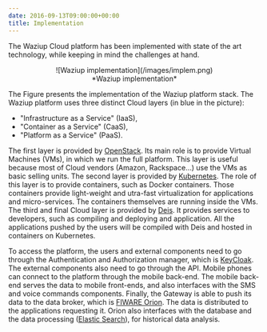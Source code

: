 ```yaml
---
date: 2016-09-13T09:00:00+00:00
title: Implementation
---
```


The Waziup Cloud platform has been implemented with state of the art technology, while keeping in mind the challenges at hand.

<center> ![Waziup implementation](/images/implem.png)</center>
<center>*Waziup implementation*</center>


The Figure presents the implementation of the Waziup platform stack.
The Waziup platform uses three distinct Cloud layers (in blue in the picture):

- "Infrastructure as a Service" (IaaS),
- "Container as a Service" (CaaS),
- "Platform as a Service" (PaaS). 

The first layer is provided by [OpenStack](https://www.openstack.org/). 
Its main role is to provide Virtual Machines (VMs), in which we run the full platform.
This layer is useful because most of Cloud vendors (Amazon, Rackspace…) use the VMs as basic selling units.
The second layer is provided by [Kubernetes](http://kubernetes.io/).
The role of this layer is to provide containers, such as Docker containers.
Those containers provide light-weight and utra-fast virtualization for applications and micro-services.
The containers themselves are running inside the VMs.
The third and final Cloud layer is provided by [Deis](http://deis.io/).
It provides services to developers, such as compiling and deploying and application.
All the applications pushed by the users will be compiled with Deis and hosted in containers on Kubernetes.

To access the platform, the users and external components need to go through the Authentication and Authorization manager, which is [KeyCloak](http://www.keycloak.org/).
The external components also need to go through the API.
Mobile phones can connect to the platform through the mobile back-end.
The mobile back-end serves the data to mobile front-ends, and also interfaces with the SMS and voice commands components.
Finally, the Gateway is able to push its data to the data broker, which is [FIWARE Orion](https://fiware-orion.readthedocs.io).
The data is distributed to the applications requesting it.
Orion also interfaces with the database and the data processing ([Elastic Search](https://www.elastic.co/)), for historical data analysis.

